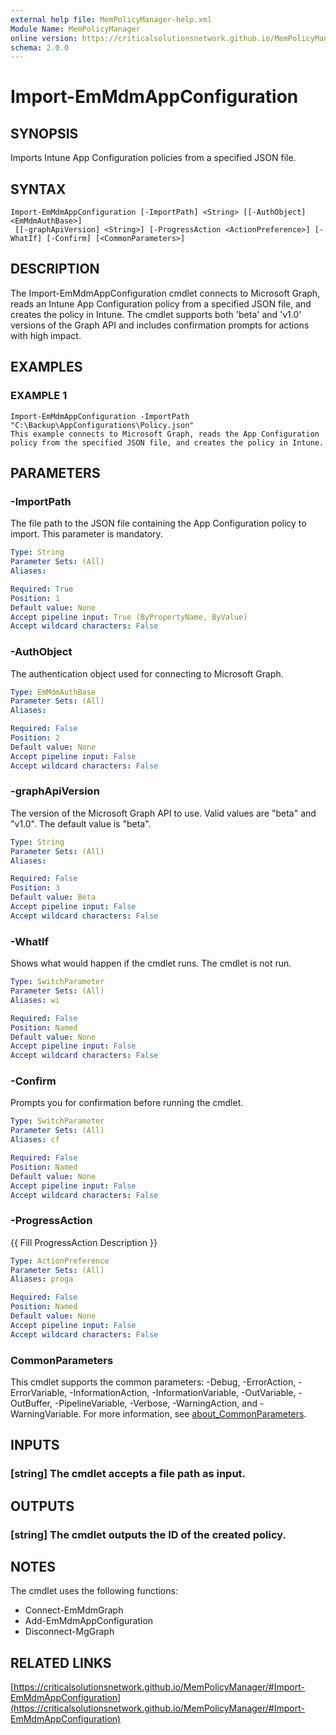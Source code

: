 ```yaml
---
external help file: MemPolicyManager-help.xml
Module Name: MemPolicyManager
online version: https://criticalsolutionsnetwork.github.io/MemPolicyManager/#Import-EmMdmAppConfiguration
schema: 2.0.0
---
```


# Import-EmMdmAppConfiguration

## SYNOPSIS
Imports Intune App Configuration policies from a specified JSON file.

## SYNTAX

```
Import-EmMdmAppConfiguration [-ImportPath] <String> [[-AuthObject] <EmMdmAuthBase>]
 [[-graphApiVersion] <String>] [-ProgressAction <ActionPreference>] [-WhatIf] [-Confirm] [<CommonParameters>]
```

## DESCRIPTION
The Import-EmMdmAppConfiguration cmdlet connects to Microsoft Graph, reads an Intune App Configuration policy from a specified JSON file, and creates the policy in Intune.
The cmdlet supports both 'beta' and 'v1.0' versions of the Graph API and includes confirmation prompts for actions with high impact.

## EXAMPLES

### EXAMPLE 1
```
Import-EmMdmAppConfiguration -ImportPath "C:\Backup\AppConfigurations\Policy.json"
This example connects to Microsoft Graph, reads the App Configuration policy from the specified JSON file, and creates the policy in Intune.
```

## PARAMETERS

### -ImportPath
The file path to the JSON file containing the App Configuration policy to import.
This parameter is mandatory.

```yaml
Type: String
Parameter Sets: (All)
Aliases:

Required: True
Position: 1
Default value: None
Accept pipeline input: True (ByPropertyName, ByValue)
Accept wildcard characters: False
```

### -AuthObject
The authentication object used for connecting to Microsoft Graph.

```yaml
Type: EmMdmAuthBase
Parameter Sets: (All)
Aliases:

Required: False
Position: 2
Default value: None
Accept pipeline input: False
Accept wildcard characters: False
```

### -graphApiVersion
The version of the Microsoft Graph API to use. Valid values are "beta" and "v1.0".
The default value is "beta".

```yaml
Type: String
Parameter Sets: (All)
Aliases:

Required: False
Position: 3
Default value: Beta
Accept pipeline input: False
Accept wildcard characters: False
```

### -WhatIf
Shows what would happen if the cmdlet runs.
The cmdlet is not run.

```yaml
Type: SwitchParameter
Parameter Sets: (All)
Aliases: wi

Required: False
Position: Named
Default value: None
Accept pipeline input: False
Accept wildcard characters: False
```

### -Confirm
Prompts you for confirmation before running the cmdlet.

```yaml
Type: SwitchParameter
Parameter Sets: (All)
Aliases: cf

Required: False
Position: Named
Default value: None
Accept pipeline input: False
Accept wildcard characters: False
```

### -ProgressAction
{{ Fill ProgressAction Description }}

```yaml
Type: ActionPreference
Parameter Sets: (All)
Aliases: proga

Required: False
Position: Named
Default value: None
Accept pipeline input: False
Accept wildcard characters: False
```

### CommonParameters
This cmdlet supports the common parameters: -Debug, -ErrorAction, -ErrorVariable, -InformationAction, -InformationVariable, -OutVariable, -OutBuffer, -PipelineVariable, -Verbose, -WarningAction, and -WarningVariable. For more information, see [about_CommonParameters](http://go.microsoft.com/fwlink/?LinkID=113216).

## INPUTS

### [string] The cmdlet accepts a file path as input.
## OUTPUTS

### [string] The cmdlet outputs the ID of the created policy.
## NOTES
The cmdlet uses the following functions:
- Connect-EmMdmGraph
- Add-EmMdmAppConfiguration
- Disconnect-MgGraph

## RELATED LINKS

[https://criticalsolutionsnetwork.github.io/MemPolicyManager/#Import-EmMdmAppConfiguration](https://criticalsolutionsnetwork.github.io/MemPolicyManager/#Import-EmMdmAppConfiguration)


